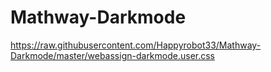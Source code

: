 # Mathway-Darkmode
https://raw.githubusercontent.com/Happyrobot33/Mathway-Darkmode/master/webassign-darkmode.user.css

